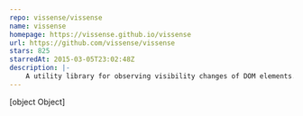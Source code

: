 ```yaml
---
repo: vissense/vissense
name: vissense
homepage: https://vissense.github.io/vissense
url: https://github.com/vissense/vissense
stars: 825
starredAt: 2015-03-05T23:02:48Z
description: |-
    A utility library for observing visibility changes of DOM elements.
---
```


[object Object]
